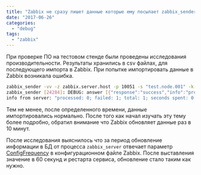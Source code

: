 ```yaml
---
title: "Zabbix не сразу пишет данные которые ему посылает zabbix_sender"
date: "2017-06-26"
categories:
  - "debug"
tags:
  - "zabbix"
---
```


При проверке ПО на тестовом стенде были проведены исследования производительности.
Результаты хранились в csv файлах, для последующего импорта в Zabbix. При попытке импортировать данные в Zabbix возникала ошибка.

```bash
zabbix_sender -vv -z zabbix.server.host -p 10051 -s "test.node.001" -k "trap.item.001" -o "0.0"
zabbix_sender [24284]: DEBUG: answer [{"response":"success","info":"processed: 0; failed: 1; total: 1; seconds spent: 0.000031"}]
info from server: "processed: 0; failed: 1; total: 1; seconds spent: 0.000031"
```

<!--more-->

Тем не менее, после определенного времени, данные импортировались нормально.
После того как начал изучать эту тему более подробно, обратил внимание что Zabbix обновляет данные раз в 10 минут.

После исследования выяснилось что за период обновление информации в БД от процесса `zabbix_server` отвечает
параметр [ConfigFrequency](https://www.zabbix.com/documentation/3.0/manual/appendix/config/zabbix_server) в конфигурационном файле Zabbix.
После выставления значение в 60 секунд и рестарта сервиса, обновление стало таким как нужно.
